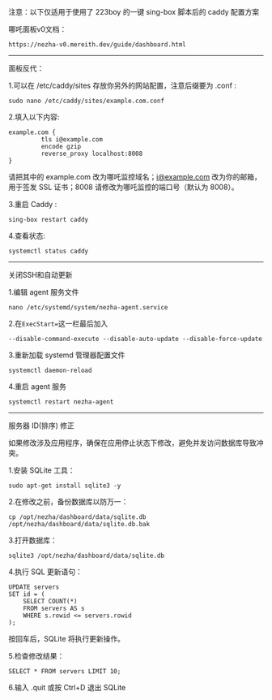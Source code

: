 注意：以下仅适用于使用了 223boy 的一键 sing-box 脚本后的 caddy 配置方案

哪吒面板v0文档：
````
https://nezha-v0.mereith.dev/guide/dashboard.html
````

----------------------------------------------------------------------------------------------------

面板反代：

1.可以在 /etc/caddy/sites 存放你另外的网站配置，注意后缀要为 .conf :
````
sudo nano /etc/caddy/sites/example.com.conf
````

2.填入以下内容:
````
example.com {
         tls i@example.com
         encode gzip
         reverse_proxy localhost:8008
}
````
请把其中的 example.com 改为哪吒监控域名；i@example.com 改为你的邮箱，用于签发 SSL 证书；8008 请修改为哪吒监控的端口号（默认为 8008）。

3.重启 Caddy :
````
sing-box restart caddy
````

4.查看状态:
````
systemctl status caddy
````

-----------------------------------------------------------------------------------------------

关闭SSH和自动更新

1.编辑 agent 服务文件
````
nano /etc/systemd/system/nezha-agent.service
````

2.在`ExecStart=`这一栏最后加入
````
--disable-command-execute --disable-auto-update --disable-force-update
````

3.重新加载 systemd 管理器配置文件
````
systemctl daemon-reload
````

4.重启 agent 服务
````
systemctl restart nezha-agent
````

--------------------------------------------------------------------------------------------------

服务器 ID(排序) 修正

如果修改涉及应用程序，确保在应用停止状态下修改，避免并发访问数据库导致冲突。

1.安装 SQLite 工具：
````
sudo apt-get install sqlite3 -y
````

2.在修改之前，备份数据库以防万一：
````
cp /opt/nezha/dashboard/data/sqlite.db /opt/nezha/dashboard/data/sqlite.db.bak
````

3.打开数据库：
````
sqlite3 /opt/nezha/dashboard/data/sqlite.db
````

4.执行 SQL 更新语句：
````
UPDATE servers
SET id = (
    SELECT COUNT(*) 
    FROM servers AS s 
    WHERE s.rowid <= servers.rowid
);
````

按回车后，SQLite 将执行更新操作。

5.检查修改结果：
````
SELECT * FROM servers LIMIT 10;
````

6.输入 .quit 或按 Ctrl+D 退出 SQLite
